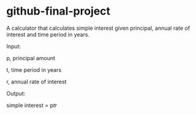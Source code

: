 # github-final-project
A calculator that calculates simple interest given principal, annual rate of interest and time period in years. 

Input:
   
   p, principal amount
   
   t, time period in years
   
   r, annual rate of interest

Output:
   
   simple interest = p*t*r
